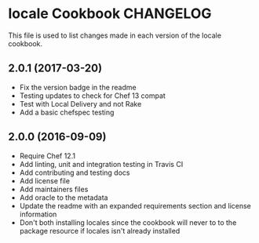 # locale Cookbook CHANGELOG

This file is used to list changes made in each version of the locale cookbook.

## 2.0.1 (2017-03-20)

- Fix the version badge in the readme
- Testing updates to check for Chef 13 compat
- Test with Local Delivery and not Rake
- Add a basic chefspec testing

## 2.0.0 (2016-09-09)

- Require Chef 12.1
- Add linting, unit and integration testing in Travis CI
- Add contributing and testing docs
- Add license file
- Add maintainers files
- Add oracle to the metadata
- Update the readme with an expanded requirements section and license information
- Don't both installing locales since the cookbook will never to to the package resource if locales isn't already installed
